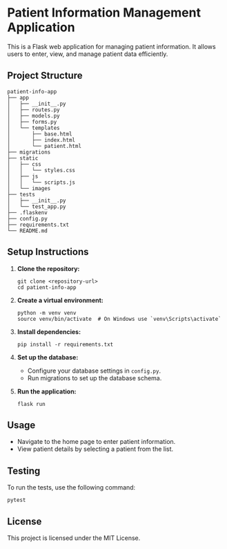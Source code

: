 # Patient Information Management Application

This is a Flask web application for managing patient information. It allows users to enter, view, and manage patient data efficiently.

## Project Structure

```
patient-info-app
├── app
│   ├── __init__.py
│   ├── routes.py
│   ├── models.py
│   ├── forms.py
│   └── templates
│       ├── base.html
│       ├── index.html
│       └── patient.html
├── migrations
├── static
│   ├── css
│   │   └── styles.css
│   ├── js
│   │   └── scripts.js
│   └── images
├── tests
│   ├── __init__.py
│   └── test_app.py
├── .flaskenv
├── config.py
├── requirements.txt
└── README.md
```

## Setup Instructions

1. **Clone the repository:**
   ```
   git clone <repository-url>
   cd patient-info-app
   ```

2. **Create a virtual environment:**
   ```
   python -m venv venv
   source venv/bin/activate  # On Windows use `venv\Scripts\activate`
   ```

3. **Install dependencies:**
   ```
   pip install -r requirements.txt
   ```

4. **Set up the database:**
   - Configure your database settings in `config.py`.
   - Run migrations to set up the database schema.

5. **Run the application:**
   ```
   flask run
   ```

## Usage

- Navigate to the home page to enter patient information.
- View patient details by selecting a patient from the list.

## Testing

To run the tests, use the following command:
```
pytest
```

## License

This project is licensed under the MIT License.